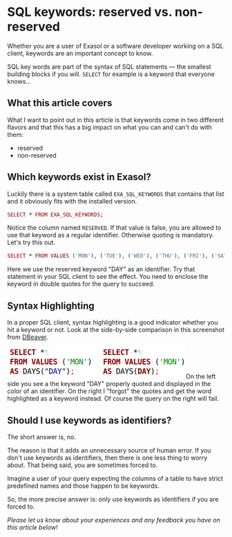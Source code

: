 # SQL keywords: reserved vs. non-reserved 
Whether you are a user of Exasol or a software developer working on a SQL client, keywords are an important concept to know.

SQL key words are part of the syntax of SQL statements — the smallest building blocks if you will. `SELECT` for example is a keyword that everyone knows...

## What this article covers

What I want to point out in this article is that keywords come in two different flavors and that this has a big impact on what you can and can't do with them:

* reserved
* non-reserved

## Which keywords exist in Exasol?

Luckily there is a system table called `EXA_SQL_KEYWORDS` that contains that list and it obviously fits with the installed version.


```ruby
SELECT * FROM EXA_SQL_KEYWORDS;
```
Notice the column named `RESERVED`. If that value is false, you are allowed to use that keyword as a regular identifier. Otherwise quoting is mandatory. Let's try this out.


```ruby
SELECT * FROM VALUES ('MON'), ('TUE'), ('WED'), ('THU'), ('FRI'), ('SAT'), ('SUN') AS DAYS("DAY");
```
Here we use the reserved keyword "DAY" as an identifier. Try that statement in your SQL client to see the effect. You need to enclose the keyword in double quotes for the query to succeed.

## Syntax Highlighting

In a proper SQL client, syntax highlighting is a good indicator whether you hit a keyword or not. Look at the side-by-side comparison in this screenshot from [DBeaver](https://dbeaver.io/).

![](images/exa-SebastianB_0-1615967536695.png)On the left side you see a the keyword "DAY" properly quoted and displayed in the color of an identifier. On the right I "forgot" the quotes and get the word highlighted as a keyword instead. Of course the query on the right will fail.

## Should I use keywords as identifiers?

The short answer is, no.

The reason is that it adds an unnecessary source of human error. If you don't use keywords as identifiers, then there is one less thing to worry about. That being said, you are sometimes forced to.

Imagine a user of your query expecting the columns of a table to have strict predefined names and those happen to be keywords.

So, the more precise answer is: only use keywords as identifiers if you are forced to.

*Please let us know about your experiences and any feedback you have on this article below!*

